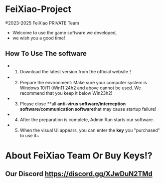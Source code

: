 # FeiXiao-Project
®️2023-2025 FeiXiao PRIVATE Team
- Welcome to use the game software we developed, 
- we wish you a good time!

## How To Use The software
- 1. Download the latest version from the official website！
- 2. Prepare the environment: Make sure your computer system is Windows 10/11 (Win11 24h2 and above cannot be used. We recommend that you keep it below Win23h2)
- 3. Please close **all **anti-virus software/interception software/communication software**that may cause startup failure!
- 4. After the preparation is complete, Admin Run starts our software.
- 5. When the visual UI appears, you can enter the **key** you "purchased" to use it~
# About FeiXiao Team Or Buy Keys!?
## Our Discord https://discord.gg/XJwDuN2TMd
